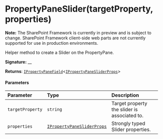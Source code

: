 # PropertyPaneSlider(targetProperty,properties)
**Note:** The SharePoint Framework is currently in preview and is subject to change. SharePoint Framework client-side web parts are not currently supported for use in production environments.



Helper method to create a Slider on the PropertyPane.

**Signature:** __

**Returns**: [`IPropertyPaneField`](../sp-webpart-base/ipropertypanefield.md)<[`IPropertyPaneSliderProps`](../sp-webpart-base/ipropertypanesliderprops.md)>





#### Parameters


| Parameter	   | Type    | Description |
|:-------------|:---------------|:------------|
| `targetProperty`    | `string` | Target property the slider is associated to. |
| `properties`    | [`IPropertyPaneSliderProps`](../sp-webpart-base/ipropertypanesliderprops.md) | Strongly typed Slider properties. |



